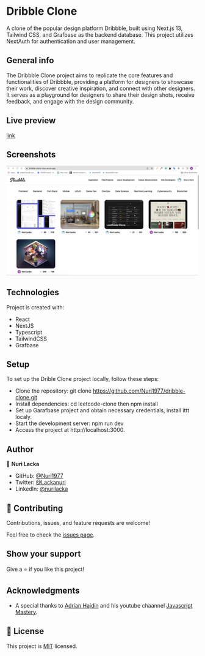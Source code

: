 # Dribble Clone

A clone of the popular design platform Dribbble, built using Next.js 13, Tailwind CSS, and Grafbase as the backend database. This project utilizes NextAuth for authentication and user management.

## General info

The Dribbble Clone project aims to replicate the core features and functionalities of Dribbble, providing a platform for designers to showcase their work, discover creative inspiration, and connect with other designers. It serves as a playground for designers to share their design shots, receive feedback, and engage with the design community.

## Live preview

[link](https://dribble-clone-rose.vercel.app)

## Screenshots

![Example screenshot](public/dribble-main.png)

## Technologies

Project is created with:

- React
- NextJS
- Typescript
- TailwindCSS
- Grafbase

## Setup

To set up the Drible Clone project locally, follow these steps:

- Clone the repository: git clone https://github.com/Nuri1977/dribble-clone.git
- Install dependencies: cd leetcode-clone then npm install
- Set up Garafbase project and obtain necessary credentials, install ittt localy.
- Start the development server: npm run dev
- Access the project at http://localhost:3000.

## Author

👤 **Nuri Lacka**

- GitHub: [@Nuri1977](https://github.com/Nuri1977)
- Twitter: [@Lackanuri](https://twitter.com/LackaNuri)
- LinkedIn: [@nurilacka](https://www.linkedin.com/in/nuri-lacka-7141b01ba/)

## 🤝 Contributing

Contributions, issues, and feature requests are welcome!

Feel free to check the [issues page]().

## Show your support

Give a ⭐️ if you like this project!

## Acknowledgments

- A special thanks to [Adrian Hajdin](https://github.com/adrianhajdin/project_nextjs13_flexibble) and his youtube chaannel [Javascript Mastery](https://www.youtube.com/watch?v=986hztrfaSQ&list=PL_HQtCvFI4x2RkIUuH_M5LJ091pWzXoSP&index=19).

## 📝 License

This project is [MIT](LICENSE) licensed.
